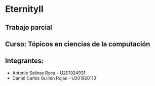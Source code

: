 # EternityII

## Trabajo parcial

## Curso: Tópicos en ciencias de la computación

## Integrantes:
- Antonio Salinas Roca - U201924931
- Daniel Carlos Guillén Rojas - U201920113
